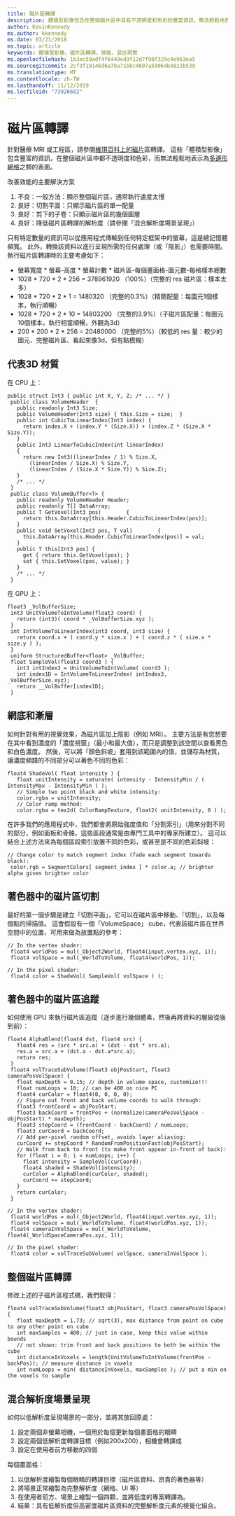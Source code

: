 ```yaml
---
title: 磁片區轉譯
description: 體積型影像包含在整個磁片區中具有不透明度和色彩的豐富資訊，無法輕鬆地表示為表面。 瞭解如何在 Windows Mixed Reality 中有效率地轉譯體積型影像。
author: KevinKennedy
ms.author: kkennedy
ms.date: 03/21/2018
ms.topic: article
keywords: 體積型影像，磁片區轉譯，效能，混合現實
ms.openlocfilehash: 1b3ec59adf4f6449ed3f12d7f98f329c4e963ea5
ms.sourcegitcommit: 2cf3f19146d6a7ba71bbc4697a59064b4822b539
ms.translationtype: MT
ms.contentlocale: zh-TW
ms.lasthandoff: 11/12/2019
ms.locfileid: "73926682"
---
```

# <a name="volume-rendering"></a>磁片區轉譯

針對醫療 MRI 或工程區，請參閱[維琪百科上的磁片](https://en.wikipedia.org/wiki/Volume_rendering)區轉譯。 這些「體積型影像」包含豐富的資訊，在整個磁片區中都不透明度和色彩，而無法輕鬆地表示為[多邊形網格](https://en.wikipedia.org/wiki/Polygon_mesh)之類的表面。

改善效能的主要解決方案
1. 不良：一般方法：顯示整個磁片區，通常執行速度太慢
2. 良好：切割平面：只顯示磁片區的單一配量
3. 良好：剪下的子卷：只顯示磁片區的幾個圖層
4. 良好：降低磁片區轉譯的解析度（請參閱「混合解析度場景呈現」）

只有特定數量的資訊可以從應用程式傳輸到任何特定框架中的螢幕，這是總記憶體頻寬。 此外，轉換該資料以進行呈現所需的任何處理（或「陰影」）也需要時間。 執行磁片區轉譯時的主要考慮如下：
* 螢幕寬度 * 螢幕-高度 * 螢幕計數 * 磁片區-每個畫面格-圖元數-每格樣本總數
* 1028 * 720 * 2 * 256 = 378961920 （100%）（完整的 res 磁片區：樣本太多）
* 1028 * 720 * 2 * 1 = 1480320 （完整的0.3%）（精簡配量：每圖元1個樣本，執行順暢）
* 1028 * 720 * 2 * 10 = 14803200 （完整的3.9%）（子磁片區配量：每圖元10個樣本，執行相當順暢，外觀為3d）
* 200 * 200 * 2 * 256 = 20480000 （完整的5%）（較低的 res 量：較少的圖元、完整磁片區、看起來像3d，但有點模糊）

## <a name="representing-3d-textures"></a>代表3D 材質

在 CPU 上：

```
public struct Int3 { public int X, Y, Z; /* ... */ }
 public class VolumeHeader  {
   public readonly Int3 Size;
   public VolumeHeader(Int3 size) { this.Size = size;  }
   public int CubicToLinearIndex(Int3 index) {
     return index.X + (index.Y * (Size.X)) + (index.Z * (Size.X * Size.Y));
   }
   public Int3 LinearToCubicIndex(int linearIndex)
   {
     return new Int3((linearIndex / 1) % Size.X,
       (linearIndex / Size.X) % Size.Y,
       (linearIndex / (Size.X * Size.Y)) % Size.Z);
   }
   /* ... */
 }
 public class VolumeBuffer<T> {
   public readonly VolumeHeader Header;
   public readonly T[] DataArray;
   public T GetVoxel(Int3 pos)        {
     return this.DataArray[this.Header.CubicToLinearIndex(pos)];
   }
   public void SetVoxel(Int3 pos, T val)        {
     this.DataArray[this.Header.CubicToLinearIndex(pos)] = val;
   }
   public T this[Int3 pos] {
     get { return this.GetVoxel(pos); }
     set { this.SetVoxel(pos, value); }
   }
   /* ... */
 }
```

在 GPU 上：

```
float3 _VolBufferSize;
 int3 UnitVolumeToIntVolume(float3 coord) {
   return (int3)( coord * _VolBufferSize.xyz );
 }
 int IntVolumeToLinearIndex(int3 coord, int3 size) {
   return coord.x + ( coord.y * size.x ) + ( coord.z * ( size.x * size.y ) );
 }
 uniform StructuredBuffer<float> _VolBuffer;
 float SampleVol(float3 coord3 ) {
   int3 intIndex3 = UnitVolumeToIntVolume( coord3 );
   int index1D = IntVolumeToLinearIndex( intIndex3, _VolBufferSize.xyz);
   return __VolBuffer[index1D];
 }
```

## <a name="shading-and-gradients"></a>網底和漸層

如何針對有用的視覺效果，為磁片區加上陰影（例如 MRI）。 主要方法是有您想要在其中看到濃度的「濃度視窗」（最小和最大值），而只是調整到該空間以查看黑色和白色濃度。 然後，可以將「顏色斜坡」套用到該範圍內的值，並儲存為材質，讓濃度頻譜的不同部分可以著色不同的色彩：

```
float4 ShadeVol( float intensity ) {
   float unitIntensity = saturate( intensity - IntensityMin / ( IntensityMax - IntensityMin ) );
   // Simple two point black and white intensity:
   color.rgba = unitIntensity;
   // Color ramp method:
   color.rgba = tex2d( ColorRampTexture, float2( unitIntensity, 0 ) );
```

在許多我們的應用程式中，我們都會將原始強度值和「分割索引」（用來分割不同的部分，例如面板和骨骼，這些區段通常是由專門工具中的專家所建立）。 這可以結合上述方法來為每個區段索引放置不同的色彩，或甚至是不同的色彩斜坡：

```
// Change color to match segment index (fade each segment towards black):
 color.rgb = SegmentColors[ segment_index ] * color.a; // brighter alpha gives brighter color
```

## <a name="volume-slicing-in-a-shader"></a>著色器中的磁片區切割

最好的第一個步驟是建立「切割平面」，它可以在磁片區中移動、「切割」，以及每個點的掃描值。 這會假設有一個「VolumeSpace」 cube，代表該磁片區在世界空間中的位置，可用來做為放置點的參考：

```
// In the vertex shader:
 float4 worldPos = mul(_Object2World, float4(input.vertex.xyz, 1));
 float4 volSpace = mul(_WorldToVolume, float4(worldPos, 1));
```

```
// In the pixel shader:
 float4 color = ShadeVol( SampleVol( volSpace ) );
```

## <a name="volume-tracing-in-shaders"></a>著色器中的磁片區追蹤

如何使用 GPU 來執行磁片區追蹤（逐步進行幾個體素，然後再將資料的層級從後到前）：

```
float4 AlphaBlend(float4 dst, float4 src) {
   float4 res = (src * src.a) + (dst - dst * src.a);
   res.a = src.a + (dst.a - dst.a*src.a);
   return res;
 }
 float4 volTraceSubVolume(float3 objPosStart, float3 cameraPosVolSpace) {
   float maxDepth = 0.15; // depth in volume space, customize!!!
   float numLoops = 10; // can be 400 on nice PC
   float4 curColor = float4(0, 0, 0, 0);
   // Figure out front and back volume coords to walk through:
   float3 frontCoord = objPosStart;
   float3 backCoord = frontPos + (normalize(cameraPosVolSpace - objPosStart) * maxDepth);
   float3 stepCoord = (frontCoord - backCoord) / numLoops;
   float3 curCoord = backCoord;
   // Add per-pixel random offset, avoids layer aliasing:
   curCoord += stepCoord * RandomFromPositionFast(objPosStart);
   // Walk from back to front (to make front appear in-front of back):
   for (float i = 0; i < numLoops; i++) {
     float intensity = SampleVol(curCoord);
     float4 shaded = ShadeVol(intensity);
     curColor = AlphaBlend(curColor, shaded);
     curCoord += stepCoord;
   }
   return curColor;
 }
```

```
// In the vertex shader:
 float4 worldPos = mul(_Object2World, float4(input.vertex.xyz, 1));
 float4 volSpace = mul(_WorldToVolume, float4(worldPos.xyz, 1));
 float4 cameraInVolSpace = mul(_WorldToVolume, float4(_WorldSpaceCameraPos.xyz, 1));
```

```
// In the pixel shader:
 float4 color = volTraceSubVolume( volSpace, cameraInVolSpace );
```

## <a name="whole-volume-rendering"></a>整個磁片區轉譯

修改上述的子磁片區程式碼，我們取得：

```
float4 volTraceSubVolume(float3 objPosStart, float3 cameraPosVolSpace) {
   float maxDepth = 1.73; // sqrt(3), max distance from point on cube to any other point on cube
   int maxSamples = 400; // just in case, keep this value within bounds
   // not shown: trim front and back positions to both be within the cube
   int distanceInVoxels = length(UnitVolumeToIntVolume(frontPos - backPos)); // measure distance in voxels
   int numLoops = min( distanceInVoxels, maxSamples ); // put a min on the voxels to sample
```

## <a name="mixed-resolution-scene-rendering"></a>混合解析度場景呈現

如何以低解析度呈現場景的一部分，並將其放回原處：
1. 設定兩個非螢幕相機，一個用於每個更新每個畫面格的眼睛
2. 設定兩個低解析度轉譯目標（例如200x200），相機會轉譯成
3. 設定在使用者前方移動的四個

每個畫面格：
1. 以低解析度繪製每個眼睛的轉譯目標（磁片區資料、昂貴的著色器等）
2. 將場景正常繪製為完整解析度（網格、UI 等）
3. 在使用者前方、場景上繪製一個四顆，並將低度的專案轉譯為。
4. 結果：具有低解析度但高密度磁片區資料的完整解析度元素的視覺化組合。
